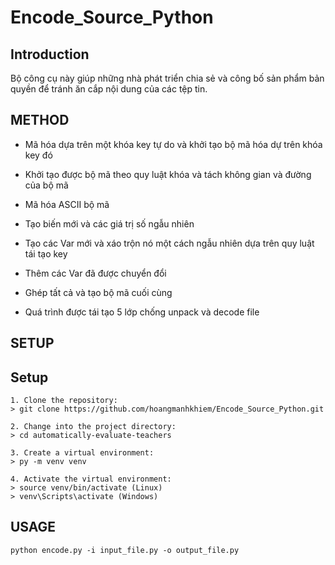 # Encode_Source_Python

## Introduction

Bộ công cụ này giúp những nhà phát triển chia sẻ và công bố sản phẩm bản quyền để tránh ăn cắp nội dung của các tệp tin.

## METHOD

- Mã hóa dựa trên một khóa key tự do và khởi tạo bộ mã hóa dự trên khóa key đó
- Khởi tạo được bộ mã theo quy luật khóa và tách không gian và đường của bộ mã
- Mã hóa ASCII bộ mã
- Tạo biến mới và các giá trị số ngẫu nhiên
- Tạo các Var mới và xáo trộn nó một cách ngẫu nhiên dựa trên quy luật tái tạo key
- Thêm các Var đã được chuyển đổi
- Ghép tất cả và tạo bộ mã cuối cùng

- Quá trình được tái tạo 5 lớp chống unpack và decode file

## SETUP

## Setup

```
1. Clone the repository:
> git clone https://github.com/hoangmanhkhiem/Encode_Source_Python.git

2. Change into the project directory:
> cd automatically-evaluate-teachers

3. Create a virtual environment:
> py -m venv venv

4. Activate the virtual environment:
> source venv/bin/activate (Linux)
> venv\Scripts\activate (Windows)

```

## USAGE

```
python encode.py -i input_file.py -o output_file.py
```



